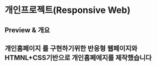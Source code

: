 # 개인프로젝트(Responsive Web)

## Preview & 개요 
**개인홈페이지 를 구현하기위한 반응형 웹페이지와  HTMNL+CSS기반으로 개인홈페에지를 제작했습니다**
---

